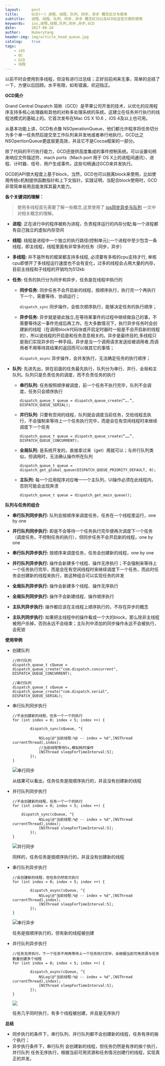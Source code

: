 ```yaml
--- 
layout:     post                      
title:      GCD(一) 进程、线程、队列、同步、异步 概念区分与使用
subtitle:   进程、线程、队列、同步、异步 概念区分以及GCD在这些方面的使用
keywords:   ios,进程,线程,队列,同步,异步,GCD
date:       2017-06-24                 
author:     HuberyYang                
header-img: img/article_head_queue.jpg
catalog:    true                     
tags:                             
    - iOS
    - OC
    - GCD
    - 线程
---
```


以前不时会使用到多线程，但没有进行过总结；正好目前闲来无事，简单的总结了一下，方便以后回顾。水平有限，如有错漏，欢迎指正。

**GCD简介**

Grand Central Dispatch 简称（GCD）是苹果公司开发的技术，以优化的应用程序支持多核心处理器和其他的对称多处理系统的系统。这建立在任务并行执行的线程池模式的基础上的。它首次发布在Mac OS X 10.6 ，iOS 4及以上也可用。

从基本功能上讲，GCD有点像 NSOperationQueue，他们都允许程序将任务切分为多个单一任务然后提交至工作队列来并发地或者串行地执行。GCD比之 NSOpertionQueue更底层更高效，并且它不是Cocoa框架的一部分。

除了代码的平行执行能力，GCD还提供高度集成的事件控制系统。可以设置句柄来响应文件描述符、mach ports（Mach port 用于 OS X上的进程间通讯）、进程、计时器、信号、用户生成事件。这些句柄通过GCD来并发执行。

GCD的API很大程度上基于block，当然，GCD也可以脱离block来使用，比如使用传统c机制提供函数指针和上下文指针。实践证明，当配合block使用时，GCD非常简单易用且能发挥其最大能力。

**各个关键词的理解：**

> 使用多线程首先需要了解一些概念,这里使用了 [ios同步异步与队列](http://www.jianshu.com/p/373908bc50b9) 一文中对相关概念的理解。

* __进程:__ 正在进行中的程序被称为进程，负责程序运行的内存分配;每一个进程都有自己独立的虚拟内存空间

* __线程:__ 线程是进程中一个独立的执行路径(控制单元);一个进程中至少包含一条线程，即主线程，线程里面有非常多的任务（同步，异步）

* __多线程:__ 并不是所有的框架都支持多线程, 必须要有多核的cpu支持才行, 单核cpu即使开了多线程运行速度也不会有变化，过多的线程会占用大量的内存，目前主线程和子线程的开销均为512kb

* __任务:__ 任务的执行分为同步和异步，任务是在线程中执行的

	* __同步任务:__ 同步任务不会开启新的线程，按顺序执行，执行完一个再执行下一个，需要等待、协调运行；

   		`dispatch_sync` 同步操作，会依次顺序执行，能够决定任务的执行顺序；
   		
	* __异步任务:__ 异步就是彼此独立,在等待某事件的过程中继续做自己的事，不需要等待这一事件完成后再工作。在大多数情况下，执行异步任务时会创建新的线程（在调用block代码块或开启定时器时一般是不会开启新的线程的），所以说线程的开启是和任务息息相关的。异步是最终目的,多线程只是我们实现异步的一种手段。异步是当一个调用请求发送给被调用者,而调用者不用等待其结果的返回而可以做其它的事情；

   		`dispatch_async` 异步操作，会并发执行，无法确定任务的执行顺序；
   		
* __队列:__ 先进先出，排在前面的任务最先执行，队列分为串行、并行、全局和主队列。队列只是负责任务的调度，而不负责任务的执行

	* __串行队列:__ 任务按照顺序被调度，前一个任务不执行完毕，队列不会调度，任务只会顺序执行

	    `dispatch_queue_t queue = dispatch_queue_create(“….”, DISPATCH_QUEUE_SERIAL);`
    
	* __并行队列:__ 只要有空闲的线程，队列就会调度当前任务，交给线程去执行，不会强制来等待上一个任务执行完毕，而是会在有空闲线程时来继续调度下一个任务

    	`dispatch_queue_t queue = dispatch_queue_create(“……”, DISPATCH_QUEUE_CONCURRENT);`
	* __全局队列:__ 是系统开发的，直接拿过来（get）用就可以；与并行队列类似，但调用时，无法确认操作所在队列
	
   		 `dispatch_queue_t queue = dispatch_get_global_queue(DISPATCH_QUEUE_PRIORITY_DEFAULT, 0);`
	* __主队列:__ 每一个应用程序对应唯一一个主队列，UI操作必须在此线程内，否则可能会出现奔溃

   		 `dispatch_queue_t queue = dispatch_get_main_queue();`

**队列与任务的组合**

* __串行队列同步执行:__ 队列会按顺序来调度任务，任务在一个线程里运行，one by one

* __并行队列同步执行:__ 即是不会等待一个任务执行完毕便再次调度下一个任务（调度任务，不控制任务的执行），但同步任务不会开启新的线程，one by one

* __串行队列异步执行:__ 按顺序来调度任务，任务会创建新的线程，one by one

* __并行队列异步执行:__ 操作会新建多个线程、操作无序执行；不会强制来等待上一个任务执行完毕，而是会在有空闲线程时来继续调度下一个任务，而此时任务会创建新的线程来执行，故这种组合可以实现任务的并发

* __全局队列异步执行:__ 操作会新建多个线程、操作无序执行

* __全局队列同步执行:__ 操作不会新建线程、操作顺序执行

* __主队列异步执行:__ 操作都应该在主线程上顺序执行的，不存在异步的概念

* __主队列同步执行:__ 如果把主线程中的操作看成一个大的block，那么除非主线程被用户杀掉，否则永远不会结束；主队列中添加的同步操作永远不会被执行，会死锁

**使用举例**

* 创建队列

	```
	//并行队列
	dispatch_queue_t cQueue = dispatch_queue_create("com.dispatch.concurrent", DISPATCH_QUEUE_CONCURRENT);
	
	//串行队列
	dispatch_queue_t sQueue = dispatch_queue_create("com.dispatch.serial", DISPATCH_QUEUE_SERIAL);
	```

* 串行队列同步执行

	```
	//不会创建新的线程，任务一个一个的执行
	for (int index = 0; index < 5; index ++) {
	
	        dispatch_sync(sQueue, ^{
	
	            NSLog(@"当前线程:%@ -- index = %d",[NSThread currentThread],index);
	            //当前线程等待5s,模拟耗时操作
	            [NSThread sleepForTimeInterval:5];
	        });
	}
	```

	![串行同步](https://huberyblog.oss-cn-hangzhou.aliyuncs.com/20170624/cf77c5cfb95ec599b2122408dcdf8cac.png)

    从结果可以看出，任务任务是按顺序执行的，并且没有创建新的线程

* 并行队列同步执行

	```
	//不会创建新的线程，任务一个一个的执行
	for (int index = 0; index < 5; index ++) {
	
	    dispatch_sync(cQueue, ^{            
	            NSLog(@"当前线程:%@ -- index = %d",[NSThread currentThread],index);
	            [NSThread sleepForTimeInterval:5];
	        }); 
	}
	```
	
	![并行同步](https://huberyblog.oss-cn-hangzhou.aliyuncs.com/20170624/e3f776d1a29192a933fb788b4bd03d92.png)

    同样的，任务任务是按顺序执行的，并且没有创建新的线程

* 串行队列异步执行

	```
	//会创建新的线程，但任务仍然依次执行
	for (int index = 0; index < 5; index ++) {
	
	        dispatch_async(sQueue, ^{            
	            NSLog(@"当前线程:%@ -- index = %d",[NSThread currentThread],index);
	            [NSThread sleepForTimeInterval:5];
	        });
	}
	```
	
	![串行异步](https://huberyblog.oss-cn-hangzhou.aliyuncs.com/20170624/79323f047a9cd68c39cb3ac2e6ebc40a.png)

    任务是按顺序执行的，但有新的线程被创建

* 并行队列异步执行

	```
	//任务无序执行，下一个任务不用再等待上一个任务执行完毕，会根据当前可用资源与任务数量创建多个线程
	for (int index = 0; index < 5; index ++) {
	
	        dispatch_async(cQueue, ^{            
	            NSLog(@"当前线程:%@ -- index = %d",[NSThread currentThread],index);
	            [NSThread sleepForTimeInterval:5];
	        });
	}
	```
	
	![](https://huberyblog.oss-cn-hangzhou.aliyuncs.com/20170624/98d819deb9c0d8aed33a3f2de8d81efc.png)

    任务几乎同时执行，有多个线程被创建，并且是无序执行

**总结**

* 同步执行的条件下，串行队列、并行队列都不会创建新的线程，任务有序的挨个执行；
* 异步执行条件下，串行队列 会创建新的线程，但任务仍然是有序的挨个执行，
    并行队列 任务无序执行，根据当前可用资源和任务情况创建行的线程，实现真正的并发。
